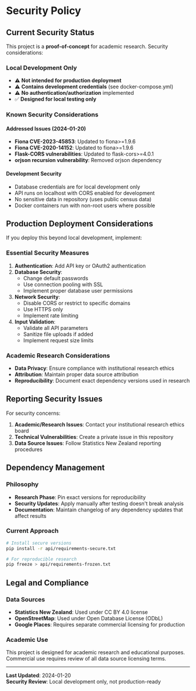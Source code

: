 # Security Policy

## Current Security Status

This project is a **proof-of-concept** for academic research. Security considerations:

### Local Development Only
- ⚠️ **Not intended for production deployment**
- ⚠️ **Contains development credentials** (see docker-compose.yml)
- ⚠️ **No authentication/authorization** implemented
- ✅ **Designed for local testing only**

### Known Security Considerations

#### Addressed Issues (2024-01-20)
- **Fiona CVE-2023-45853**: Updated to fiona>=1.9.6
- **Fiona CVE-2020-14152**: Updated to fiona>=1.9.6  
- **Flask-CORS vulnerabilities**: Updated to flask-cors>=4.0.1
- **orjson recursion vulnerability**: Removed orjson dependency

#### Development Security
- Database credentials are for local development only
- API runs on localhost with CORS enabled for development
- No sensitive data in repository (uses public census data)
- Docker containers run with non-root users where possible

## Production Deployment Considerations

If you deploy this beyond local development, implement:

### Essential Security Measures
1. **Authentication**: Add API key or OAuth2 authentication
2. **Database Security**: 
   - Change default passwords
   - Use connection pooling with SSL
   - Implement proper database user permissions
3. **Network Security**:
   - Disable CORS or restrict to specific domains
   - Use HTTPS only
   - Implement rate limiting
4. **Input Validation**:
   - Validate all API parameters
   - Sanitize file uploads if added
   - Implement request size limits

### Academic Research Considerations
- **Data Privacy**: Ensure compliance with institutional research ethics
- **Attribution**: Maintain proper data source attribution
- **Reproducibility**: Document exact dependency versions used in research

## Reporting Security Issues

For security concerns:
1. **Academic/Research Issues**: Contact your institutional research ethics board
2. **Technical Vulnerabilities**: Create a private issue in this repository
3. **Data Source Issues**: Follow Statistics New Zealand reporting procedures

## Dependency Management

### Philosophy
- **Research Phase**: Pin exact versions for reproducibility
- **Security Updates**: Apply manually after testing doesn't break analysis
- **Documentation**: Maintain changelog of any dependency updates that affect results

### Current Approach
```bash
# Install secure versions
pip install -r api/requirements-secure.txt

# For reproducible research
pip freeze > api/requirements-frozen.txt
```

## Legal and Compliance

### Data Sources
- **Statistics New Zealand**: Used under CC BY 4.0 license
- **OpenStreetMap**: Used under Open Database License (ODbL)
- **Google Places**: Requires separate commercial licensing for production

### Academic Use
This project is designed for academic research and educational purposes. Commercial use requires review of all data source licensing terms.

---

**Last Updated**: 2024-01-20  
**Security Review**: Local development only, not production-ready